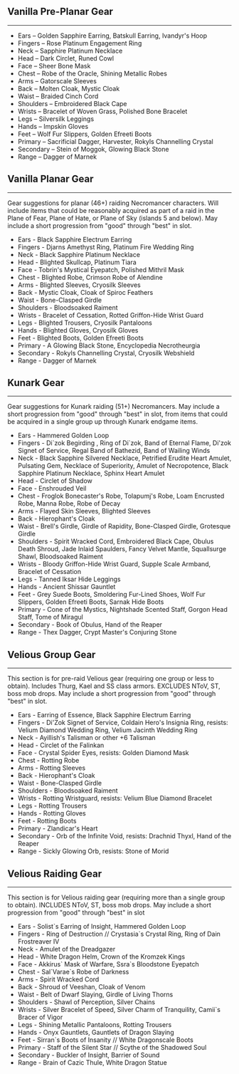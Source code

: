## Vanilla Pre-Planar Gear

---
* Ears – Golden Sapphire Earring, Batskull Earring, Ivandyr's Hoop
* Fingers – Rose Platinum Engagement Ring
* Neck – Sapphire Platinum Necklace
* Head – Dark Circlet, Runed Cowl
* Face – Sheer Bone Mask
* Chest – Robe of the Oracle, Shining Metallic Robes
* Arms – Gatorscale Sleeves
* Back – Molten Cloak, Mystic Cloak
* Waist – Braided Cinch Cord
* Shoulders – Embroidered Black Cape
* Wrists – Bracelet of Woven Grass, Polished Bone Bracelet
* Legs – Silversilk Leggings
* Hands – Impskin Gloves
* Feet – Wolf Fur Slippers, Golden Efreeti Boots
* Primary – Sacrificial Dagger, Harvester, Rokyls Channelling Crystal
* Secondary – Stein of Moggok, Glowing Black Stone
* Range – Dagger of Marnek

## Vanilla Planar Gear

---
Gear suggestions for planar (46+) raiding Necromancer characters. Will include items that could be reasonably acquired as part of a raid in the Plane of Fear, Plane of Hate, or Plane of Sky (islands 5 and below). May include a short progression from "good" through "best" in slot.

* Ears - Black Sapphire Electrum Earring
* Fingers - Djarns Amethyst Ring, Platinum Fire Wedding Ring
* Neck - Black Sapphire Platinum Necklace
* Head - Blighted Skullcap, Platinum Tiara
* Face - Tobrin's Mystical Eyepatch, Polished Mithril Mask
* Chest - Blighted Robe, Crimson Robe of Alendine
* Arms - Blighted Sleeves, Cryosilk Sleeves
* Back - Mystic Cloak, Cloak of Spiroc Feathers
* Waist - Bone-Clasped Girdle
* Shoulders - Bloodsoaked Raiment
* Wrists - Bracelet of Cessation, Rotted Griffon-Hide Wrist Guard
* Legs - Blighted Trousers, Cryosilk Pantaloons
* Hands - Blighted Gloves, Cryosilk Gloves
* Feet - Blighted Boots, Golden Efreeti Boots
* Primary - A Glowing Black Stone, Encyclopedia Necrotheurgia
* Secondary - Rokyls Channelling Crystal, Cryosilk Webshield
* Range - Dagger of Marnek

## Kunark Gear

---
Gear suggestions for Kunark raiding (51+) Necromancers. May include a short progression from "good" through "best" in slot, from items that could be acquired in a single group up through Kunark endgame items. 

* Ears - Hammered Golden Loop
* Fingers - Di\`zok Begirding , Ring of Di`zok, Band of Eternal Flame, Di'zok Signet of Service, Regal Band of Bathezid, Band of Wailing Winds
* Neck - Black Sapphire Silvered Necklace, Petrified Erudite Heart Amulet, Pulsating Gem, Necklace of Superiority, Amulet of Necropotence, Black Sapphire Platinum Necklace, Sphinx Heart Amulet
* Head - Circlet of Shadow
* Face - Enshrouded Veil
* Chest - Froglok Bonecaster's Robe, Tolapumj's Robe, Loam Encrusted Robe, Manna Robe, Robe of Decay
* Arms - Flayed Skin Sleeves, Blighted Sleeves
* Back - Hierophant's Cloak
* Waist - Brell's Girdle, Girdle of Rapidity, Bone-Clasped Girdle, Grotesque Girdle 
* Shoulders - Spirit Wracked Cord, Embroidered Black Cape, Obulus Death Shroud, Jade Inlaid Spaulders, Fancy Velvet Mantle, Squallsurge Shawl, Bloodsoaked Raiment
* Wrists - Bloody Griffon-Hide Wrist Guard, Supple Scale Armband, Bracelet of Cessation 
* Legs - Tanned Iksar Hide Leggings
* Hands - Ancient Shissar Gauntlet
* Feet - Grey Suede Boots, Smoldering Fur-Lined Shoes, Wolf Fur Slippers, Golden Efreeti Boots, Sarnak Hide Boots 
* Primary - Cone of the Mystics, Nightshade Scented Staff, Gorgon Head Staff, Tome of Miragul
* Secondary - Book of Obulus, Hand of the Reaper
* Range - Thex Dagger, Crypt Master's Conjuring Stone

## Velious Group Gear

---
This section is for pre-raid Velious gear (requiring one group or less to obtain). Includes Thurg, Kael and SS class armors. EXCLUDES NToV, ST, boss mob drops. May include a short progression from "good" through "best" in slot. 

* Ears - Earring of Essence, Black Sapphire Electrum Earring
* Fingers - Di'Zok Signet of Service, Coldain Hero's Insignia Ring, resists: Velium Diamond Wedding Ring, Velium Jacinth Wedding Ring
* Neck - Ayillish's Talisman or other +6 Talisman
* Head - Circlet of the Falinkan
* Face - Crystal Spider Eyes, resists: Golden Diamond Mask
* Chest - Rotting Robe
* Arms - Rotting Sleeves
* Back - Hierophant's Cloak
* Waist - Bone-Clasped Girdle
* Shoulders - Bloodsoaked Raiment
* Wrists - Rotting Wristguard, resists: Velium Blue Diamond Bracelet
* Legs - Rotting Trousers
* Hands - Rotting Gloves
* Feet - Rotting Boots
* Primary - Zlandicar's Heart
* Secondary - Orb of the Infinite Void, resists: Drachnid Thyxl, Hand of the Reaper
* Range - Sickly Glowing Orb, resists: Stone of Morid

## Velious Raiding Gear

---
This section is for Velious raiding gear (requiring more than a single group to obtain). INCLUDES NToV, ST, boss mob drops. May include a short progression from "good" through "best" in slot

* Ears - Solist`s Earring of Insight, Hammered Golden Loop
* Fingers - Ring of Destruction // Crystasia`s Crystal Ring, Ring of Dain Frostreaver IV
* Neck - Amulet of the Dreadgazer
* Head - White Dragon Helm, Crown of the Kromzek Kings
* Face - Akkirus\` Mask of Warfare, Ssra`s Bloodstone Eyepatch
* Chest - Sal\`Varae`s Robe of Darkness
* Arms - Spirit Wracked Cord
* Back - Shroud of Veeshan, Cloak of Venom
* Waist - Belt of Dwarf Slaying, Girdle of Living Thorns
* Shoulders - Shawl of Perception, Silver Chains
* Wrists - Silver Bracelet of Speed, Silver Charm of Tranquility, Camii`s Bracer of Vigor
* Legs - Shining Metallic Pantaloons, Rotting Trousers
* Hands - Onyx Gauntlets, Gauntlets of Dragon Slaying
* Feet - Sirran`s Boots of Insanity // White Dragonscale Boots
* Primary - Staff of the Silent Star // Scythe of the Shadowed Soul
* Secondary - Buckler of Insight, Barrier of Sound
* Range - Brain of Cazic Thule, White Dragon Statue
